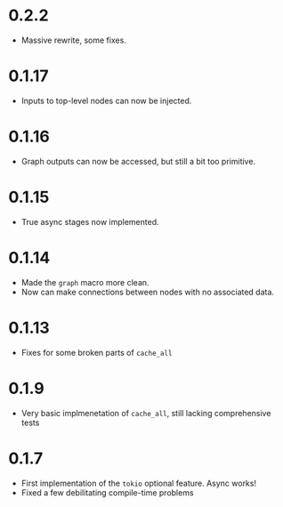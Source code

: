 # 0.2.2
- Massive rewrite, some fixes.

# 0.1.17

- Inputs to top-level nodes can now be injected.

# 0.1.16

- Graph outputs can now be accessed, but still a bit too primitive.

# 0.1.15

- True async stages now implemented.

# 0.1.14

- Made the `graph` macro more clean.
- Now can make connections between nodes with no associated data.

# 0.1.13

- Fixes for some broken parts of `cache_all`

# 0.1.9

- Very basic implmenetation of `cache_all`, still lacking comprehensive tests

# 0.1.7

- First implementation of the `tokio` optional feature. Async works!
- Fixed a few debilitating compile-time problems